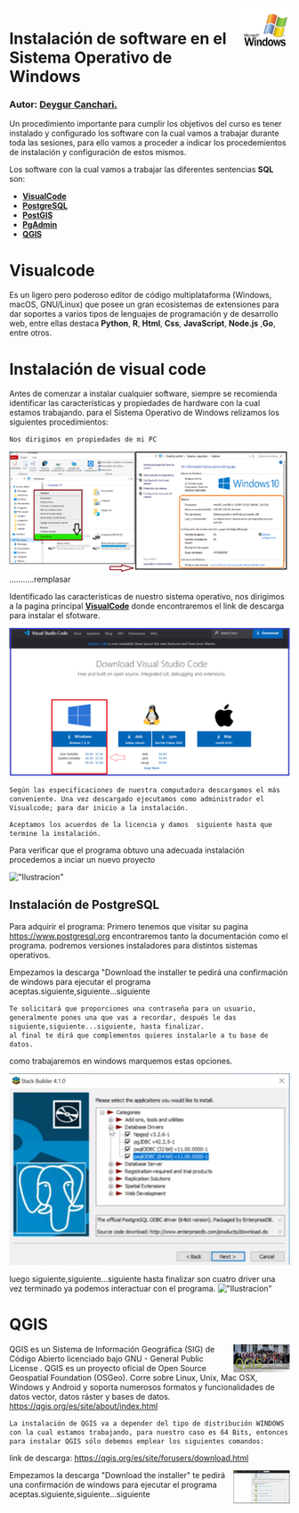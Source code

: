 <img src='../Img/screenshot/web1.png' align="right" width =20%>

# Instalación de software en el Sistema Operativo de Windows
### Autor: <a href= 'https://github.com/deygurc/Visualcode.git'>Deygur Canchari.</a>

Un procedimiento importante para cumplir los objetivos del curso es tener instalado y configurado los software con la cual vamos a trabajar durante toda las sesiones, para ello vamos a proceder a indicar los procedemientos de instalación y configuración de estos mismos.

Los software con la cual vamos a trabajar las diferentes sentencias **SQL** son:

* [**VisualCode**](https://code.visualstudio.com)
* [**PostgreSQL**](https://www.postgresql.org)
* [**PostGIS**](https://postgis.net)
* [**PgAdmin**](https://www.pgadmin.org) 
* [**QGIS**](https://qgis.org/es/site/) 


# Visualcode

Es un ligero pero poderoso editor de código multiplataforma (Windows, macOS, GNU/Linux) que posee un gran ecosistemas de extensiones para dar soportes a varios tipos de lenguajes de programación y de desarrollo web, entre ellas destaca **Python**, **R**, **Html**, **Css**, **JavaScript**, **Node.js** ,**Go**, entre otros.

 # Instalación de visual code

Antes de comenzar a instalar cualquier software, siempre se recomienda identificar las características y propiedades de hardware con la cual estamos trabajando.
para el Sistema Operativo de Windows relizamos los siguientes procedimientos:

```
Nos dirigimos en propiedades de mi PC

```

![img src ](../Img/screenshot/prosiste.png)...........remplasar



Identificado las características de nuestro sistema operativo, nos dirigimos a la pagina principal [**VisualCode**](https://code.visualstudio.com/docs/?dv=win) donde encontraremos el link de descarga para instalar el sfotware.

![img src ](../Img/screenshot/paginaweb.png)

```
Según las especificaciones de nuestra computadora descargamos el más conveniente. Una vez descargado ejecutamos como administrador el Visualcode; para dar inicio a la instalación.
```

```
Aceptamos los acuerdos de la licencia y damos  siguiente hasta que termine la instalación.
```
Para verificar que el programa obtuvo una adecuada instalación procedemos a inciar un nuevo proyecto

!["Ilustracion"](https://docs.microsoft.com/es-es/dotnet/core/tutorials/media/with-visual-studio-code/vs-code-open-folder.png)


## Instalación de PostgreSQL
Para adquirir el programa:
Primero tenemos que visitar su pagina https://www.postgresql.org encontraremos tanto la documentación como el programa.
podremos versiones instaladores para distintos sistemas operativos.


Empezamos la descarga "Download the installer te pedirá una confirmación de windows para ejecutar el programa aceptas.siguiente,siguiente...siguiente

```
Te solicitará que proporciones una contraseña para un usuario, generalmente pones una que vas a recordar, después le das siguiente,siguiente...siguiente, hasta finalizar.
al final te dirá que complementos quieres instalarle a tu base de datos.
```
como trabajaremos en windows marquemos estas opciones.

![img src](../Img/screenshot/parawindows.png)

luego siguiente,siguiente...siguiente hasta finalizar son cuatro driver
una vez terminado ya podemos interactuar con el programa.
!["Ilustracion"](https://www.muylinux.com/wp-content/uploads/2017/10/postgresql.png)


# QGIS
<img src='../Img/screenshot/splash.png' align="right" width =20%>

QGIS es un Sistema de Información Geográfica (SIG) de Código Abierto licenciado bajo GNU - General Public License . QGIS es un proyecto oficial de Open Source Geospatial Foundation (OSGeo). Corre sobre Linux, Unix, Mac OSX, Windows y Android y soporta numerosos formatos y funcionalidades de datos vector, datos ráster y bases de datos.
https://qgis.org/es/site/about/index.html

```
La instalación de QGIS va a depender del tipo de distribución WINDOWS con la cual estamos trabajando, para nuestro caso es 64 Bits, entonces para instalar QGIS sólo debemos emplear los siguientes comandos:
```

link de descarga: https://qgis.org/es/site/forusers/download.html

<img src='../Img/screenshot/instalerqgis.png' align="right" width =20%>
Empezamos la descarga "Download the installer" te pedirá una confirmación de windows para ejecutar el programa aceptas.siguiente,siguiente...siguiente